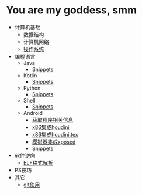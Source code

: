# You are my goddess, smm

* 计算机基础
  * 数据结构
  * 计算机网络
  * [操作系统](/os/os.md)
* 编程语言
  * Java
    * [Snippets](/java/snippets.md)
  * Kotlin
    * [Snippets](/kotlin/snippets.md)
  * Python
    * [Snippets](/python/snippets.md)
  * Shell
    * [Snippets](/shell/snippets.md)
  * Android
    * [获取程序相关信息](/android/get_signature.md)
    * [x86集成houdini](/android/x86集成houdini.md)
    * [x86集成houdini.tex](/android/x86集成houdini.tex)
    * [模拟器集成xposed](/android/模拟器集成xposed.md)
    * [Snippets](/android/snippets.md)
* 软件逆向
  * [ELF格式解析](/python/ELF文件格式解析.md)
* PS技巧
* 其它
  * [git使用](/others/git.md)
